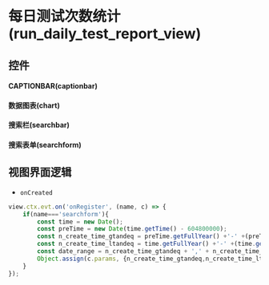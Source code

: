 # 每日测试次数统计(run_daily_test_report_view)  <!-- {docsify-ignore-all} -->



## 控件
#### CAPTIONBAR(captionbar)
#### 数据图表(chart)
#### 搜索栏(searchbar)
#### 搜索表单(searchform)

## 视图界面逻辑
* `onCreated`
```javascript
view.ctx.evt.on('onRegister', (name, c) => {
    if(name==='searchform'){
        const time = new Date();
        const preTime = new Date(time.getTime() - 604800000);
        const n_create_time_gtandeq = preTime.getFullYear() +'-' +(preTime.getMonth() + 1 < 10 ? '0' + (preTime.getMonth() + 1): preTime.getMonth() + 1) +'-' +(preTime.getDate() < 10 ? '0' + preTime.getDate() : preTime.getDate()) 
        const n_create_time_ltandeq = time.getFullYear() +'-' +(time.getMonth() + 1 < 10 ? '0' + (time.getMonth() + 1): time.getMonth() + 1) +'-' +(time.getDate() < 10 ? '0' + time.getDate() : time.getDate())
        const date_range = n_create_time_gtandeq + ',' + n_create_time_ltandeq;
        Object.assign(c.params, {n_create_time_gtandeq,n_create_time_ltandeq,date_range})
    }
});
```


<script>
 const { createApp } = Vue
  createApp({
    data() {
      return {

      }
    }
  }).use(ElementPlus).mount('#app')
</script>